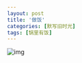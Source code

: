 ```yaml
---
layout: post
title: '做饭'
categories: [默写旧时光]
tags: [锅里有饭]
---
```


![img](https://s3-img.meituan.net/v1/mss_3d027b52ec5a4d589e68050845611e68/ff/n0/0f/xv/4e_184477.jpg@596w_1l.jpg)
